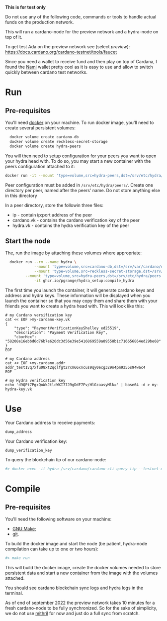 **This is for test only**

Do not use any of the following code, commands or tools to handle actual funds
on the production network.

This will run a cardano-node for the preview network and a hydra-node on top of it.

To get test Ada on the preview network see (select _preview_):
https://docs.cardano.org/cardano-testnet/tools/faucet

Since you need a wallet to receive fund and then play on top of Cardana,
I found the [Nami](https://chrome.google.com/webstore/detail/nami/lpfcbjknijpeeillifnkikgncikgfhdo)
wallet pretty cool as it is easy to use and allow to switch quickly between cardano test networks.

# Run

## Pre-requisites

You'll need [docker](https://docker.com) on your machine.
To run docker image, you'll need to create several persistent volumes:

```bash
  docker volume create cardano-db
  docker volume create reckless-secret-storage
  docker volume create hydra-peers
```

You will then need to setup configuration for your peers you want to open
your hydra head with. To do so, you may start a new container with the
peers configuration attached to it:

```bash
docker run -it --mount 'type=volume,src=hydra-peers,dst=/srv/etc/hydra/peers' debian bash
```

Peer configuration must be added in `/srv/etc/hydra/peers/`.
Create one directory per peer, named after the peers' name.
Do not store anything else in this directory

In a peer directory, store the followin three files:
 * ip         - contain ip:port address of the peer
 * cardano.vk - contains the cardano verification key of the peer
 * hydra.vk   - contains the hydra verification key of the peer

## Start the node

The, run the image by attaching these volumes where appropriate:

```bash
  docker run --rm --name hydra \
             --mount 'type=volume,src=cardano-db,dst=/srv/var/cardano/db' \
             --mount 'type=volume,src=reckless-secret-storage,dst=/srv/var/cardano/secrets' \
	     --mount 'type=volume,src=hydra-peers,dst=/srv/etc/hydra/peers' \
             -it ghcr.io/pgrange/hydra_setup:compile_hydra
```

The first time you launch the container, it will generate cardano keys and address and hydra keys.
These information will be displayed when you launch the container so that you may copy them and share
them with your friends you want to create a hydra head with. This will look like this:

```
# my Cardano versification key
cat << EOF >my-cardano-key.vk
{
    "type": "PaymentVerificationKeyShelley_ed25519",
    "description": "Payment Verification Key",
    "cborHex": "58208e16ebbd6d76b7e620dc3d56e39e5416869559a89558b1c716656864ed29be68"
}
EOF

# my Cardano address
cat << EOF >my-cardano.addr
addr_test1vq7xfu08xt2qqlfgt2rxm66xncus9qy0ecg329n4pm9z55s94wac4
EOF

# my Hydra verification key
echo 'd9QPt7PgxQoWkJtlcWXI77J9gDdF7Fv/HlGzaasyMlk=' | base64 -d > my-hydra-key.vk

```

# Use

Your Cardano address to receive payments:

```bash
dump_address
```

Your Cardano verification key:

```bash
dump_verification_key
```

To query the blockchain tip of our cardano-node:

```bash
#> docker exec -it hydra /srv/cardano/cardano-cli query tip --testnet-magic 2
```

# Compile

## Pre-requisites

You'll need the following software on your machine:
* [GNU Make](https://www.gnu.org/software/make/);
* [git](https://git-scm.com).

To build the docker image and start the node (be patient, hydra-node compilation can take up to one or two hours):
 
```bash
#> make run
```

This will build the docker image, create the docker volumes needed to store persistent data and start
a new container from the image with the volumes attached.

You should see cardano blockchain sync logs and hydra logs in the terminal.

As of end of september 2022 the preview network takes 10 minutes for a fresh cardano-node to be fully synchronized.
So for the sake of simplicity, we do not use [mithril](https://github.com/input-output-hk/mithril/tree/main/mithril-client)
for now and just do a full sync from scratch.
